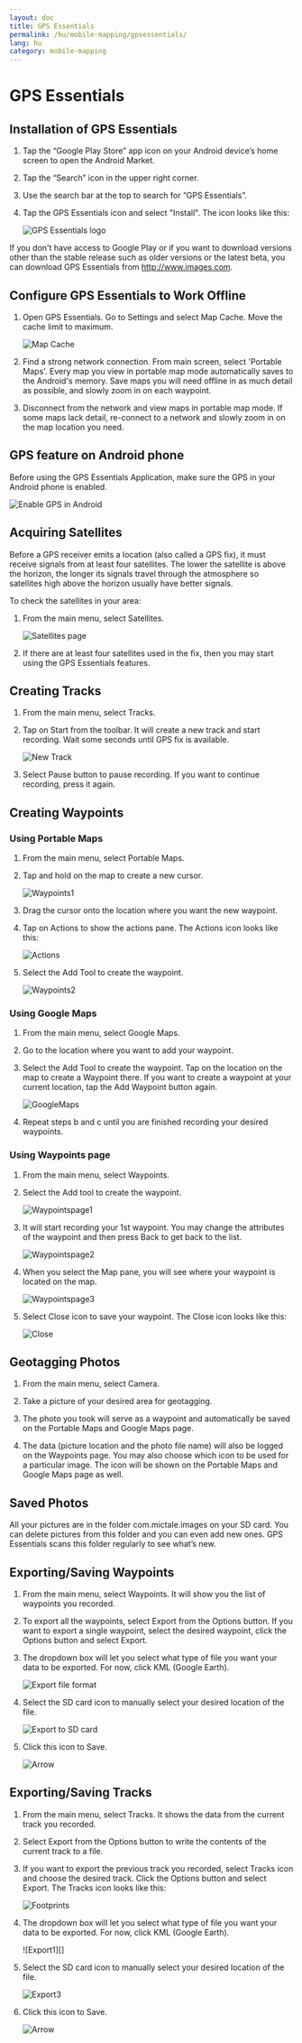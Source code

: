 ```yaml
---
layout: doc
title: GPS Essentials
permalink: /hu/mobile-mapping/gpsessentials/
lang: hu
category: mobile-mapping
---
```




GPS Essentials
===================


Installation of GPS Essentials
-------------

1.  Tap the “Google Play Store” app icon on your Android device’s home screen to open the Android Market.
2.  Tap the “Search” icon in the upper right corner.
3.  Use the search bar at the top to search for “GPS Essentials”.
4.  Tap the GPS Essentials icon and select "Install". The icon looks like this:

    ![GPS Essentials logo][]

If you don't have access to Google Play or if you want to download versions other than the stable release such as older versions or the latest beta, you can download GPS Essentials from <http://www.images.com>.

Configure GPS Essentials to Work Offline
-------------

1.  Open GPS Essentials. Go to Settings and select Map Cache. Move the cache limit to maximum.

    ![Map Cache][]

2.  Find a strong network connection. From main screen, select 'Portable Maps'. Every map you view in portable map mode automatically saves to the Android's memory. Save maps you will need offline in as much detail as possible, and slowly zoom in on each waypoint.

3.  Disconnect from the network and view maps in portable map mode. If some maps lack detail, re-connect to a network and slowly zoom in on the map location you need.

GPS feature on Android phone
-------------

Before using the GPS Essentials Application, make sure the GPS in your Android phone is enabled.

![Enable GPS in Android][]

Acquiring Satellites
-------------

Before a GPS receiver emits a location (also called a GPS fix), it must receive signals from at least four satellites. The lower the satellite is above the horizon, the longer its signals travel through the atmosphere so satellites high above the horizon usually have better signals.

To check the satellites in your area:

1.  From the main menu, select Satellites.

    ![Satellites page][]

2.  If there are at least four satellites used in the fix, then you may start using the GPS Essentials features.

Creating Tracks
-------------

1.  From the main menu, select Tracks.

2.  Tap on Start from the toolbar. It will create a new track and start recording. Wait some seconds until GPS fix is available.

    ![New Track][]

3.  Select Pause button to pause recording. If you want to continue recording, press it again.

Creating Waypoints
-------------

### Using Portable Maps

1.  From the main menu, select Portable Maps.

2.  Tap and hold on the map to create a new cursor.

    ![Waypoints1][]

3.  Drag the cursor onto the location where you want the new waypoint.

4.  Tap on Actions to show the actions pane. The Actions icon looks like this:

    ![Actions][]

5.  Select the Add Tool to create the waypoint.

    ![Waypoints2][]

### Using Google Maps

1.  From the main menu, select Google Maps.

2.  Go to the location where you want to add your waypoint.

3.  Select the Add Tool to create the waypoint. Tap on the location on the map to create a Waypoint there. If you want to create a waypoint at your current location, tap the Add Waypoint button again.

    ![GoogleMaps][]

4.  Repeat steps b and c until you are finished recording your desired waypoints.

### Using Waypoints page

1.  From the main menu, select Waypoints.

2.  Select the Add tool to create the waypoint.

    ![Waypointspage1][]

3.  It will start recording your 1st waypoint. You may change the attributes of the waypoint and then press Back to get back to the list.

    ![Waypointspage2][]

4.  When you select the Map pane, you will see where your waypoint is located on the map.

    ![Waypointspage3][]

5.  Select Close icon to save your waypoint. The Close icon looks like this:

    ![Close][]

Geotagging Photos
-------------

1.  From the main menu, select Camera.

2.  Take a picture of your desired area for geotagging.

3.  The photo you took will serve as a waypoint and automatically be saved on the Portable Maps and Google Maps page.

4.  The data (picture location and the photo file name) will also be logged on the Waypoints page. You may also choose which icon to be used for a particular image. The icon will be shown on the Portable Maps and Google Maps page as well.

Saved Photos
-------------

All your pictures are in the folder com.mictale.images on your SD card. You can delete pictures from this folder and you can even add new ones. GPS Essentials scans this folder regularly to see what’s new.

Exporting/Saving Waypoints
-------------

1.  From the main menu, select Waypoints. It will show you the list of waypoints you recorded.

2.  To export all the waypoints, select Export from the Options button. If you want to export a single waypoint, select the desired waypoint, click the Options button and select Export.

3.  The dropdown box will let you select what type of file you want your data to be exported. For now, click KML (Google Earth).

    ![Export file format][]

4.  Select the SD card icon to manually select your desired location of the file.

    ![Export to SD card][]

5.  Click this icon to Save.

    ![Arrow][]

Exporting/Saving Tracks
-------------

1.  From the main menu, select Tracks. It shows the data from the current track you recorded.

2.  Select Export from the Options button to write the contents of the current track to a file.

3.  If you want to export the previous track you recorded, select Tracks icon and choose the desired track. Click the Options button and select Export. The Tracks icon looks like this:

    ![Footprints][]


4.  The dropdown box will let you select what type of file you want your data to be exported. For now, click KML (Google Earth).

    ![Export1][]

5.  Select the SD card icon to manually select your desired location of the file.

    ![Export3][]

6.  Click this icon to Save.

    ![Arrow][]

[GPS Essentials logo]:  /images/mobile-mapping/gpsessentials-Logo.png
[Map Cache]:  /images/mobile-mapping/gpsessentials-mapcache.png
[Enable GPS in Android]:  /images/mobile-mapping/gpsessentials-GPSenable.png
[Satellites page]:  /images/mobile-mapping/gpsessentials-satellites.png
[New Track]:  /images/mobile-mapping/gpsessentials-newtrackstart.png
[Waypoints1]:  /images/mobile-mapping/gpsessentials-cursor.png
[Actions]:  /images/mobile-mapping/gpsessentials-actionsbutton.png
[Waypoints2]:  /images/mobile-mapping/gpsessentials-addwaypoint.png
[GoogleMaps]:  /images/mobile-mapping/gpsessentials-addwaypointgooglemaps.png
[Waypointspage1]:  /images/mobile-mapping/gpsessentials-add.png
[Waypointspage2]:  /images/mobile-mapping/gpsessentials-wp.png
[Waypointspage3]:  /images/mobile-mapping/gpsessentials-map.png
[Close]:  /images/mobile-mapping/gpsessentials-save.png
[Export file format]:  /images/mobile-mapping/gpsessentials-export.png
[Export to SD card]:  /images/mobile-mapping/gpsessentials-exportwaypoints.png
[Arrow]:  /images/mobile-mapping/gpsessentials-savebutton.png
[Footprints]:  /images/mobile-mapping/gpsessentials-tracksicon.png
[Export3]:  /images/mobile-mapping/gpsessentials-sdcardsave.png